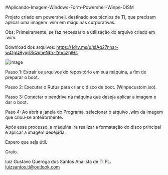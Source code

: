 #Aplicando-Imagem-Windows-Form-Powershell-Winpe-DISM

Projeto criado em powershell, destinado aos técnios de TI, que precisam aplicar uma imagem .wim em máquinas corporativas. 

Obs:  Primeiramente, se faz necessário a utilização do arquivo criado em .wim.

Download dos arquivos: https://1drv.ms/u/s!Aq27nnar-w41gQByjgD5QpheNbx-?e=czplHs

![image](https://user-images.githubusercontent.com/126285028/221380164-32b74537-f8ee-4f1d-ae9f-193b943e706a.png)



Passo 1: Extrair os arquivos do repositório em sua máquina, a fim de preparar o boot.

Passo 2: Executar o Rufus para criar o  disco de boot. (Winpecustom.iso).

Passo 3: Conectar o pendrive na máquina que deseja aplicar a imagem e dar o boot.

Paso 4:  Ao abrir a janela do Programa, selecionar o arquivo .wim da imagem que criou-se anteirormente.

Após esse processo, a máquina ira realizar a formatação do disco principal e aplicar a imagem desejada.

Espero que seja útil.

Grato.

luiz Gustavo Queroga dos Santos
Analista de TI PL.
luizsantos.ti@outlook.com








